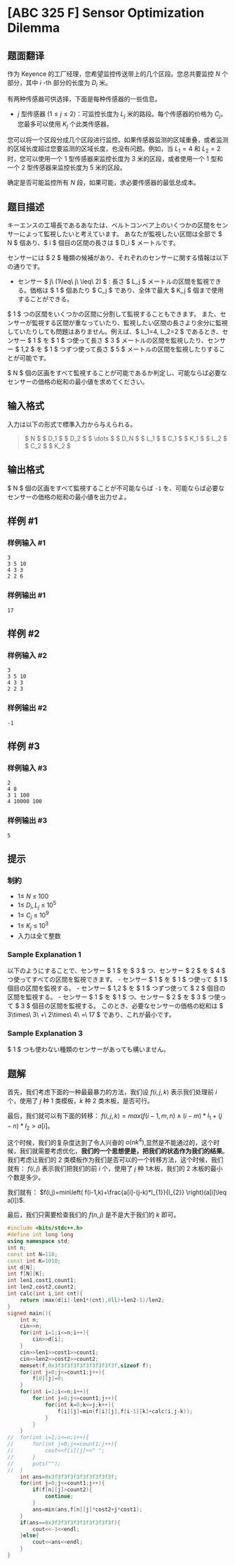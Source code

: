 # [ABC 325 F] Sensor Optimization Dilemma

## 题面翻译

作为 Keyence 的工厂经理，您希望监控传送带上的几个区段。您总共要监控 $N$ 个部分，其中 $i$ -th 部分的长度为 $D_i$ 米。

有两种传感器可供选择，下面是每种传感器的一些信息。

- $j$ 型传感器 $(1\leq j \leq 2)$：可监控长度为 $L_j$ 米的路段。每个传感器的价格为 $C_j$，您最多可以使用 $K_j$ 个此类传感器。

您可以将一个区段分成几个区段进行监控。如果传感器监测的区域重叠，或者监测的区域长度超过您要监测的区域长度，也没有问题。例如，当 $L_1=4$ 和 $L_2=2$ 时，您可以使用一个 $1$ 型传感器来监控长度为 $3$ 米的区段，或者使用一个 $1$ 型和一个 $2$ 型传感器来监控长度为 $5$ 米的区段。

确定是否可能监控所有 $N$ 段，如果可能，求必要传感器的最低总成本。

## 题目描述

[problemUrl]: https://atcoder.jp/contests/abc325/tasks/abc325_f

キーエンスの工場長であるあなたは、ベルトコンベア上のいくつかの区間をセンサーによって監視したいと考えています。 あなたが監視したい区間は全部で $ N $ 個あり、$ i $ 個目の区間の長さは $ D_i $ メートルです。

センサーには $ 2 $ 種類の候補があり、それぞれのセンサーに関する情報は以下の通りです。

- センサー $ j\ (1\leq\ j\ \leq\ 2) $ : 長さ $ L_j $ メートルの区間を監視できる。価格は $ 1 $ 個あたり $ C_j $ であり、全体で最大 $ K_j $ 個まで使用することができる。

$ 1 $ つの区間をいくつかの区間に分割して監視することもできます。 また、センサーが監視する区間が重なっていたり、監視したい区間の長さより余分に監視していたりしても問題はありません。例えば、$ L_1=4, L_2=2 $ であるとき、センサー $ 1 $ を $ 1 $ つ使って長さ $ 3 $ メートルの区間を監視したり、センサー $ 1,2 $ を $ 1 $ つずつ使って長さ $ 5 $ メートルの区間を監視したりすることが可能です。

$ N $ 個の区画をすべて監視することが可能であるか判定し、可能ならば必要なセンサーの価格の総和の最小値を求めてください。

## 输入格式

入力は以下の形式で標準入力から与えられる。

> $ N $ $ D_1 $ $ D_2 $ $ \dots $ $ D_N $ $ L_1 $ $ C_1 $ $ K_1 $ $ L_2 $ $ C_2 $ $ K_2 $

## 输出格式

$ N $ 個の区画をすべて監視することが不可能ならば `-1` を、可能ならば必要なセンサーの価格の総和の最小値を出力せよ。

## 样例 #1

### 样例输入 #1

```
3
3 5 10
4 3 3
2 2 6
```

### 样例输出 #1

```
17
```

## 样例 #2

### 样例输入 #2

```
3
3 5 10
4 3 3
2 2 3
```

### 样例输出 #2

```
-1
```

## 样例 #3

### 样例输入 #3

```
2
4 8
3 1 100
4 10000 100
```

### 样例输出 #3

```
5
```

## 提示

### 制約

- $1\leq\ N\ \leq\ 100$
- $1\leq\ D_i, L_j\ \leq\ 10^5$
- $1\leq\ C_j\ \leq\ 10^9$
- $1\leq\ K_j\ \leq\ 10^3$
- 入力は全て整数

### Sample Explanation 1

以下のようにすることで、センサー $ 1 $ を $ 3 $ つ、センサー $ 2 $ を $ 4 $ つ使ってすべての区間を監視できます。 - センサー $ 1 $ を $ 1 $ つ使って $ 1 $ 個目の区間を監視する。 - センサー $ 1,2 $ を $ 1 $ つずつ使って $ 2 $ 個目の区間を監視する。 - センサー $ 1 $ を $ 1 $ つ、センサー $ 2 $ を $ 3 $ つ使って $ 3 $ 個目の区間を監視する。 このとき、必要なセンサーの価格の総和は $ 3\times\ 3\ +\ 2\times\ 4\ =\ 17 $ であり、これが最小です。

### Sample Explanation 3

$ 1 $ つも使わない種類のセンサーがあっても構いません。

## 题解
首先，我们考虑下面的一种最最暴力的方法，我们设 $f(i,j,k)$ 表示我们处理前 $i$ 个，使用了 $j$ 种 1 类模板，$k$ 种 2 类木板，是否可行。

最后，我们就可以有下面的转移：
$f(i,j,k)=max(f(i-1,m,n)\land(i-m)*l_{1}+(j-n)*l_{2}>a[i]$。

这个时候，我们的复杂度达到了令人兴奋的 $o(nk^{4})$,显然是不能通过的，这个时候，我们就需要考虑优化，**我们的一个思想便是，把我们的状态作为我们的结果**。我们考虑让我们的 2 类模板作为我们是否可以的一个转移方法，这个时候，我们就有：
$f(i,j)$ 表示我们把我们的前 $i$ 个，使用了 $j$ 种 1木板，我们的 2 木板的最小个数是多少。

我们就有：
$f(i,j)=min\left( f(i-1,k)+\frac{a[i]-(j-k)*l_{1}}{l_{2}} \right)(a[i]\leq a[l])$.

最后，我们只需要检查我们的 $f(n,j)$ 是不是大于我们的 $k$ 即可。

```cpp
#include <bits/stdc++.h>
#define int long long
using namespace std;
int n;
const int N=110;
const int K=1010;
int d[N];
int f[N][K];
int len1,cost1,count1;
int len2,cost2,count2;
int calc(int i,int cnt){
	return (max(d[i]-len1*(cnt),0ll)+len2-1)/len2;
}
signed main(){
	int n;
	cin>>n;
	for(int i=1;i<=n;i++){
		cin>>d[i];
	}
	cin>>len1>>cost1>>count1;
	cin>>len2>>cost2>>count2;
	memset(f,0x3f3f3f3f3f3f3f3f3f3f,sizeof f);
	for(int j=0;j<=count1;j++){
		f[0][j]=0;
	}
	for(int i=1;i<=n;i++){
		for(int j=0;j<=count1;j++){
			for(int k=0;k<=j;k++){
				f[i][j]=min(f[i][j],f[i-1][k]+calc(i,j-k));
			}
		}
	}
//	for(int i=1;i<=n;i++){
//		for(int j=0;j<=count1;j++){
//			cout<<f[i][j]<<" ";
//		}
//		puts("");
//	}
	int ans=0x3f3f3f3f3f3f3f3f3f3f;
	for(int j=0;j<=count1;j++){
		if(f[n][j]>count2){
			continue;
		}
		ans=min(ans,f[n][j]*cost2+j*cost1);
	}
	if(ans==0x3f3f3f3f3f3f3f3f3f3f){
		cout<<-1<<endl;
	}else{
		cout<<ans<<endl;
	}
}
```